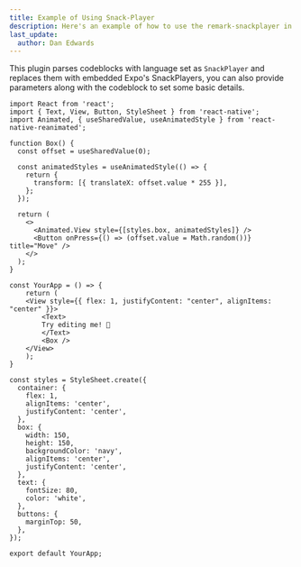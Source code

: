```yaml
---
title: Example of Using Snack-Player
description: Here's an example of how to use the remark-snackplayer in the cookbook.
last_update:
  author: Dan Edwards
---
```


This plugin parses codeblocks with language set as `SnackPlayer` and replaces them with embedded Expo's SnackPlayers, you can also provide parameters along with the codeblock to set some basic details.

```SnackPlayer name=Hello%20World&description=This%20is%20a%20description&dependencies=react-native-reanimated&platform=ios
import React from 'react';
import { Text, View, Button, StyleSheet } from 'react-native';
import Animated, { useSharedValue, useAnimatedStyle } from 'react-native-reanimated';

function Box() {
  const offset = useSharedValue(0);

  const animatedStyles = useAnimatedStyle(() => {
    return {
      transform: [{ translateX: offset.value * 255 }],
    };
  });

  return (
    <>
      <Animated.View style={[styles.box, animatedStyles]} />
      <Button onPress={() => (offset.value = Math.random())} title="Move" />
    </>
  );
}

const YourApp = () => {
    return (
    <View style={{ flex: 1, justifyContent: "center", alignItems: "center" }}>
        <Text>
        Try editing me! 🎉
        </Text>
        <Box />
    </View>
    );
}

const styles = StyleSheet.create({
  container: {
    flex: 1,
    alignItems: 'center',
    justifyContent: 'center',
  },
  box: {
    width: 150,
    height: 150,
    backgroundColor: 'navy',
    alignItems: 'center',
    justifyContent: 'center',
  },
  text: {
    fontSize: 80,
    color: 'white',
  },
  buttons: {
    marginTop: 50,
  },
});

export default YourApp;
```
